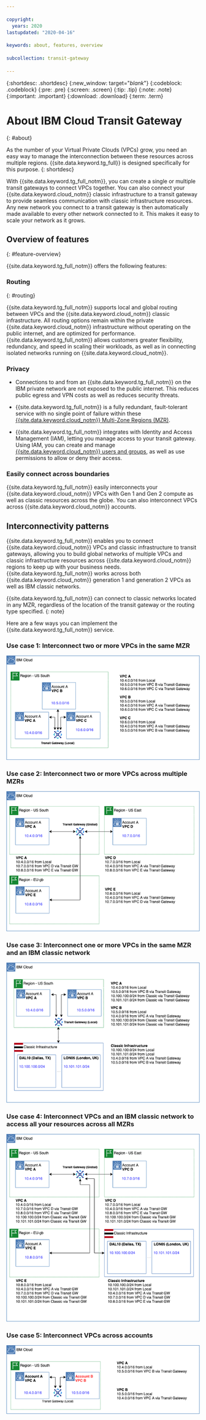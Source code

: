 ```yaml
---

copyright:
  years: 2020
lastupdated: "2020-04-16"

keywords: about, features, overview

subcollection: transit-gateway

---
```


{:shortdesc: .shortdesc}
{:new_window: target="_blank_"}
{:codeblock: .codeblock}
{:pre: .pre}
{:screen: .screen}
{:tip: .tip}
{:note: .note}
{:important: .important}
{:download: .download}
{:term: .term}

# About IBM Cloud Transit Gateway
{: #about}

As the number of your Virtual Private Clouds (VPCs) grow, you need an easy way to manage the interconnection between these resources across multiple regions. {{site.data.keyword.tg_full}} is designed specifically for this purpose.
{: shortdesc}

With {{site.data.keyword.tg_full_notm}}, you can create a single or multiple transit gateways to connect VPCs together. You can also connect your {{site.data.keyword.cloud_notm}} classic infrastructure to a transit gateway to provide seamless communication with classic infrastructure resources. Any new network you connect to a transit gateway is then automatically made available to every other network connected to it. This makes it easy to scale your network as it grows.

## Overview of features
{: #feature-overview}

{{site.data.keyword.tg_full_notm}} offers the following features:

### Routing
{: #routing}

{{site.data.keyword.tg_full_notm}} supports local and global routing between VPCs and the {{site.data.keyword.cloud_notm}} classic infrastructure. All routing options remain within the private {{site.data.keyword.cloud_notm}} infrastructure without operating on the public internet, and are optimized for performance. {{site.data.keyword.tg_full_notm}} allows customers greater flexibility, redundancy, and speed in scaling their workloads, as well as in connecting isolated networks running on {{site.data.keyword.cloud_notm}}.

### Privacy

* Connections to and from an {{site.data.keyword.tg_full_notm}} on the IBM private network are not exposed to the public internet. This reduces public egress and VPN costs as well as reduces security threats.

* {{site.data.keyword.tg_full_notm}} is a fully redundant, fault-tolerant service with no single point of failure within these [{{site.data.keyword.cloud_notm}} Multi-Zone Regions (MZR)](/docs/transit-gateway?topic=transit-gateway-tg-locations).

* {{site.data.keyword.tg_full_notm}} integrates with Identity and Access Management (IAM), letting you manage access to your transit gateway. Using IAM, you can create and manage [{{site.data.keyword.cloud_notm}} users and groups](/docs/transit-gateway?topic=transit-gateway-iam), as well as use permissions to allow or deny their access.

### Easily connect across boundaries
{{site.data.keyword.tg_full_notm}} easily interconnects your {{site.data.keyword.cloud_notm}} VPCs with Gen 1 and Gen 2 compute as well as classic resources across the globe. You can also interconnect VPCs across {{site.data.keyword.cloud_notm}} accounts.

## Interconnectivity patterns

{{site.data.keyword.tg_full_notm}} enables you to connect {{site.data.keyword.cloud_notm}} VPCs and classic infrastructure to transit gateways, allowing you to build global networks of multiple VPCs and classic infrastructure resources across {{site.data.keyword.cloud_notm}} regions to keep up with your business needs. {{site.data.keyword.tg_full_notm}} works across both {{site.data.keyword.cloud_notm}} generation 1 and generation 2 VPCs as well as IBM classic networks.

{{site.data.keyword.tg_full_notm}} can connect to classic networks located in any MZR, regardless of the location of the transit gateway or the routing type specified.
{: note}

Here are a few ways you can implement the {{site.data.keyword.tg_full_notm}} service.

### Use case 1: Interconnect two or more VPCs in the same MZR

![Connect two or more VPCs in the same MZR](images/TGW_SameRegion.png "Connect two or more VPCs in the same MZR")

### Use case 2: Interconnect two or more VPCs across multiple MZRs

![Connect two or more VPCs across multiple MZRs](images/TGW_Multi-Multi.png "Connect two or more VPCs across multiple MZRs")

### Use case 3: Interconnect one or more VPCs in the same MZR and an IBM classic network

![Connect to the IBM classic network and one or more VPCs in the same MZR](images/TGW_Classic.png "Connect an IBM classic network and one or more VPCs in the same MZR")

### Use case 4: Interconnect VPCs and an IBM classic network to access all your resources across all MZRs

![Connect to the IBM classic network and VPCs to access all your resources across all MZRs](images/twg_use_4.png "Connect an IBM classic network and VPCs to access all your resources across all MZRs")

### Use case 5: Interconnect VPCs across accounts

![Connect two or more VPCs across accounts](images/TGW_UC5_Cross_Account-VPC.png "Connect two or more VPCs across IBM Cloud accounts")
